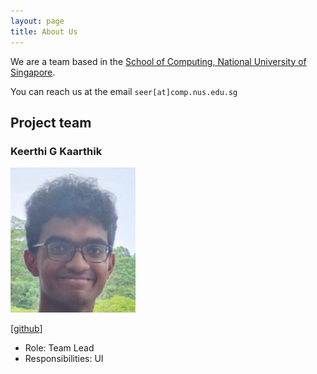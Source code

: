 ```yaml
---
layout: page
title: About Us
---
```


We are a team based in the [School of Computing, National University of Singapore](https://www.comp.nus.edu.sg).

You can reach us at the email `seer[at]comp.nus.edu.sg`

## Project team

### Keerthi G Kaarthik

<img src="images/keerthigkaarthik.png" width="200px">

[[github](http://github.com/keerthigkaartik)]

* Role: Team Lead
* Responsibilities: UI